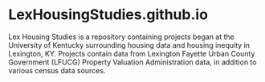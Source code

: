# LexHousingStudies.github.io

Lex Housing Studies is a repository containing projects began at the University of Kentucky surrounding housing data and housing inequity in Lexington, KY. 
Projects contain data from Lexington Fayette Urban County Government (LFUCG) Property Valuation Administration data, in addition to various census data sources.
